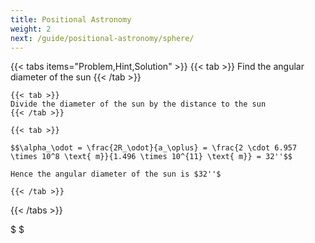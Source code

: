 ```yaml
---
title: Positional Astronomy
weight: 2
next: /guide/positional-astronomy/sphere/
---
```


{{< tabs items="Problem,Hint,Solution" >}}
    {{< tab >}}
    Find the angular diameter of the sun
    {{< /tab >}}

    {{< tab >}} 
    Divide the diameter of the sun by the distance to the sun
    {{< /tab >}}

    {{< tab >}}

    $$\alpha_\odot = \frac{2R_\odot}{a_\oplus} = \frac{2 \cdot 6.957 \times 10^8 \text{ m}}{1.496 \times 10^{11} \text{ m}} = 32''$$

    Hence the angular diameter of the sun is $32''$

    {{< /tab >}}
{{< /tabs >}}

$ $
